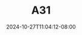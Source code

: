 --- 
title: "A31"
description: "streaming  video bokep A31 yandek video full baru"
date: 2024-10-27T11:04:12-08:00
file_code: "v0croeo769vu"
draft: false
cover: "lizxv0x4vbugvncz.jpg"
tags: [""]
length: 60
fld_id: "1483191"
foldername: "Ayu esempe"
categories: ["Ayu esempe"]
views: 0
---